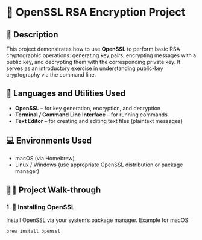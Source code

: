 # 🔐 OpenSSL RSA Encryption Project

## 📄 Description

This project demonstrates how to use **OpenSSL** to perform basic RSA cryptographic operations: generating key pairs, encrypting messages with a public key, and decrypting them with the corresponding private key. It serves as an introductory exercise in understanding public-key cryptography via the command line.

## 🧰 Languages and Utilities Used

- **OpenSSL** – for key generation, encryption, and decryption  
- **Terminal / Command Line Interface** – for running commands  
- **Text Editor** – for creating and editing text files (plaintext messages)

## 💻 Environments Used

- macOS (via Homebrew)  
- Linux / Windows (use appropriate OpenSSL distribution or package manager)

## 🚶‍♂️ Project Walk-through

### 1. 🔧 Installing OpenSSL

Install OpenSSL via your system’s package manager. Example for macOS:

```bash
brew install openssl

